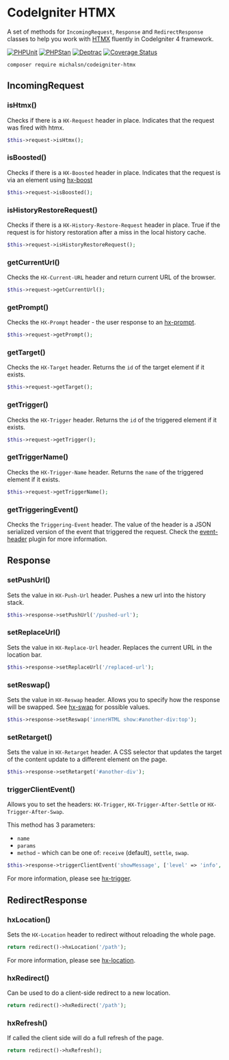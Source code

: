 # CodeIgniter HTMX

A set of methods for `IncomingRequest`, `Response` and `RedirectResponse` classes to help you work with [HTMX](https://htmx.org) fluently in CodeIgniter 4 framework.

[![PHPUnit](https://github.com/michalsn/codeigniter-htmx/actions/workflows/phpunit.yml/badge.svg)](https://github.com/michalsn/codeigniter-htmx/actions/workflows/phpunit.yml)
[![PHPStan](https://github.com/michalsn/codeigniter-htmx/actions/workflows/phpstan.yml/badge.svg)](https://github.com/michalsn/codeigniter-htmx/actions/workflows/phpstan.yml)
[![Deptrac](https://github.com/michalsn/codeigniter-htmx/actions/workflows/deptrac.yml/badge.svg)](https://github.com/michalsn/codeigniter-htmx/actions/workflows/deptrac.yml)
[![Coverage Status](https://coveralls.io/repos/github/michalsn/codeigniter-htmx/badge.svg?branch=develop)](https://coveralls.io/github/michalsn/codeigniter-htmx?branch=develop)

    composer require michalsn/codeigniter-htmx

## IncomingRequest

### isHtmx()

Checks if there is a `HX-Request` header in place.
Indicates that the request was fired with htmx.

```php
$this->request->isHtmx();
```

### isBoosted()

Checks if there is a `HX-Boosted` header in place.
Indicates that the request is via an element using [hx-boost](https://htmx.org/attributes/hx-boost)

```php
$this->request->isBoosted();
```

### isHistoryRestoreRequest()

Checks if there is a `HX-History-Restore-Request` header in place.
True if the request is for history restoration after a miss in the local history cache.

```php
$this->request->isHistoryRestoreRequest();
```

### getCurrentUrl()

Checks the `HX-Current-URL` header and return current URL of the browser.

```php
$this->request->getCurrentUrl();
```

### getPrompt()

Checks the `HX-Prompt` header - the user response to an [hx-prompt](https://htmx.org/attributes/hx-prompt/).

```php
$this->request->getPrompt();
```

### getTarget()

Checks the `HX-Target` header. Returns the `id` of the target element if it exists.

```php
$this->request->getTarget();
```

### getTrigger()

Checks the `HX-Trigger` header. Returns the `id` of the triggered element if it exists.

```php
$this->request->getTrigger();
```

### getTriggerName()

Checks the `HX-Trigger-Name` header. Returns the `name` of the triggered element if it exists.

```php
$this->request->getTriggerName();
```

### getTriggeringEvent()

Checks the `Triggering-Event` header. The value of the header is a JSON serialized version of the event that triggered the request.
Check the [event-header](https://htmx.org/extensions/event-header/) plugin for more information.

## Response

### setPushUrl()

Sets the value in `HX-Push-Url` header. Pushes a new url into the history stack.

```php
$this->response->setPushUrl('/pushed-url');
```

### setReplaceUrl()

Sets the value in `HX-Replace-Url` header. Replaces the current URL in the location bar.

```php
$this->response->setReplaceUrl('/replaced-url');
```

### setReswap()

Sets the value in `HX-Reswap` header. Allows you to specify how the response will be swapped. See [hx-swap](https://htmx.org/attributes/hx-swap) for possible values.

```php
$this->response->setReswap('innerHTML show:#another-div:top');
```

### setRetarget()

Sets the value in `HX-Retarget` header. A CSS selector that updates the target of the content update to a different element on the page.

```php
$this->response->setRetarget('#another-div');
```

### triggerClientEvent()

Allows you to set the headers: `HX-Trigger`, `HX-Trigger-After-Settle` or `HX-Trigger-After-Swap`.

This method has 3 parameters:
* `name`
* `params`
* `method` - which can be one of: `receive` (default), `settle`, `swap`.

```php
$this->response->triggerClientEvent('showMessage', ['level' => 'info', 'message' => 'Here Is A Message']);
```

For more information, please see [hx-trigger](https://htmx.org/headers/hx-trigger/).

## RedirectResponse

### hxLocation()

Sets the `HX-Location` header to redirect without reloading the whole page.

```php
return redirect()->hxLocation('/path');
```

For more information, please see [hx-location](https://htmx.org/headers/hx-location/).

### hxRedirect()

Can be used to do a client-side redirect to a new location.

```php
return redirect()->hxRedirect('/path');
```

### hxRefresh()

If called the client side will do a full refresh of the page.

```php
return redirect()->hxRefresh();
```



